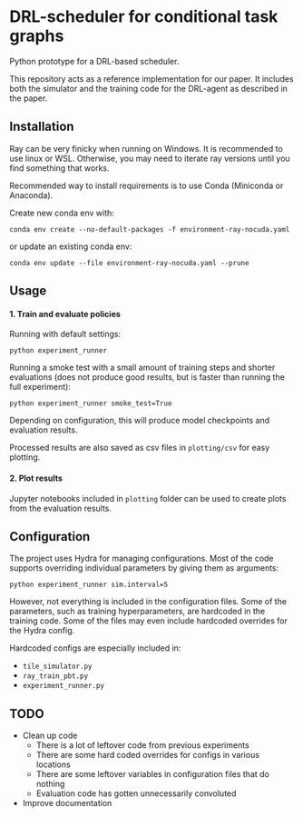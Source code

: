 # DRL-scheduler for conditional task graphs

Python prototype for a DRL-based scheduler.

This repository acts as a reference implementation for our paper. It includes both the simulator and the 
training code for the DRL-agent as described in the paper.

## Installation

Ray can be very finicky when running on Windows. It is recommended to use linux or WSL. Otherwise, you may need
to iterate ray versions until you find something that works.

Recommended way to install requirements is to use Conda (Miniconda or Anaconda).

Create new conda env with:

``` conda env create --no-default-packages -f environment-ray-nocuda.yaml ```

or update an existing conda env:

``` conda env update --file environment-ray-nocuda.yaml --prune ```

## Usage

#### 1. Train and evaluate policies

Running with default settings:

``python experiment_runner``

Running a smoke test with a small amount of training steps and shorter evaluations (does not produce good results, but is faster than running the full experiment):

``python experiment_runner smoke_test=True``

Depending on configuration, this will produce model checkpoints and evaluation results. 

Processed results are also saved as csv files in ``plotting/csv`` for easy plotting.

#### 2. Plot results

Jupyter notebooks included in ``plotting`` folder can be used to create plots from the evaluation results.



## Configuration

The project uses Hydra for managing configurations. Most of the code supports overriding individual parameters
by giving them as arguments:

``python experiment_runner sim.interval=5``

However, not everything is included in the configuration files. Some of the parameters, such as training hyperparameters,
are hardcoded in the training code. Some of the files may even include hardcoded overrides for the Hydra config.

Hardcoded configs are especially included in:

- ``tile_simulator.py``
- ``ray_train_pbt.py``
- ``experiment_runner.py``

## TODO

- Clean up code
  - There is a lot of leftover code from previous experiments
  - There are some hard coded overrides for configs in various locations
  - There are some leftover variables in configuration files that do nothing
  - Evaluation code has gotten unnecessarily convoluted
- Improve documentation

